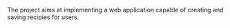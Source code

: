 The project aims at implementing a web application capable of creating and saving recipies for users.
